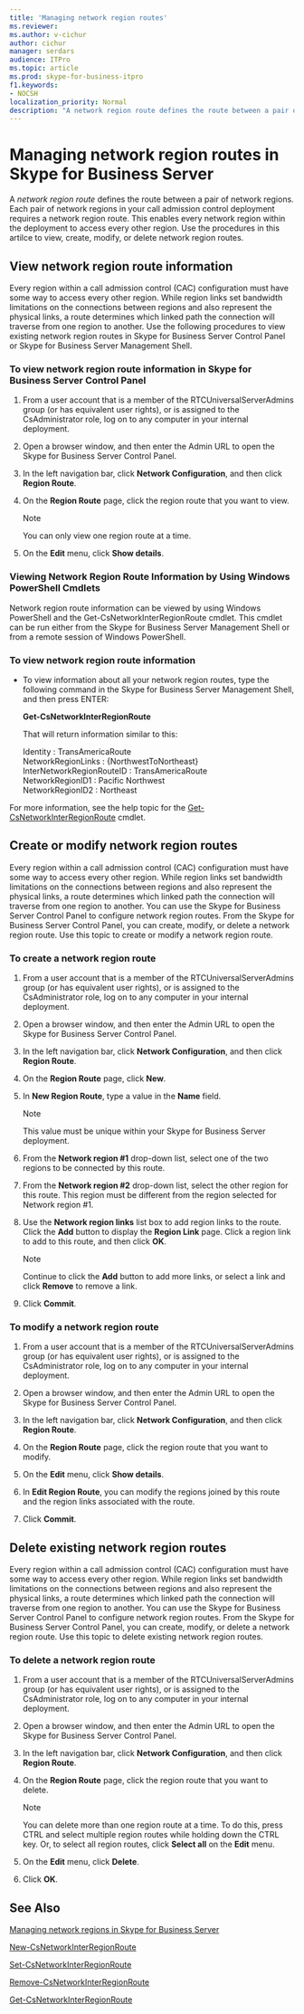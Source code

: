 ```yaml
---
title: 'Managing network region routes'
ms.reviewer: 
ms.author: v-cichur
author: cichur
manager: serdars
audience: ITPro
ms.topic: article
ms.prod: skype-for-business-itpro
f1.keywords:
- NOCSH
localization_priority: Normal
description: "A network region route defines the route between a pair of network regions. Each pair of network regions in your call admission control deployment requires a network region route."
---
```


# Managing network region routes in Skype for Business Server

A *network region route* defines the route between a pair of network regions. Each pair of network regions in your call admission control deployment requires a network region route. This enables every network region within the deployment to access every other region. Use the procedures in this artilce to view, create, modify, or delete network region routes.

## View network region route information 

Every region within a call admission control (CAC) configuration must have some way to access every other region. While region links set bandwidth limitations on the connections between regions and also represent the physical links, a route determines which linked path the connection will traverse from one region to another. Use the following procedures to view existing network region routes in Skype for Business Server Control Panel or Skype for Business Server Management Shell. 

### To view network region route information in Skype for Business Server Control Panel

1.  From a user account that is a member of the RTCUniversalServerAdmins group (or has equivalent user rights), or is assigned to the CsAdministrator role, log on to any computer in your internal deployment.

2.  Open a browser window, and then enter the Admin URL to open the Skype for Business Server Control Panel. 

3.  In the left navigation bar, click **Network Configuration**, and then click **Region Route**.

4.  On the **Region Route** page, click the region route that you want to view.


    > [!NOTE]
    > You can only view one region route at a time.


5.  On the **Edit** menu, click **Show details**.


### Viewing Network Region Route Information by Using Windows PowerShell Cmdlets

Network region route information can be viewed by using Windows PowerShell and the Get-CsNetworkInterRegionRoute cmdlet. This cmdlet can be run either from the Skype for Business Server Management Shell or from a remote session of Windows PowerShell. 

### To view network region route information

  - To view information about all your network region routes, type the following command in the Skype for Business Server Management Shell, and then press ENTER:
    
    **Get-CsNetworkInterRegionRoute**
    
    That will return information similar to this:
    
    Identity                  : TransAmericaRoute<br/>
    NetworkRegionLinks        : {NorthwestToNortheast}<br/>
    InterNetworkRegionRouteID : TransAmericaRoute<br/>
    NetworkRegionID1          : Pacific Northwest<br/>
    NetworkRegionID2          : Northeast<br/>

For more information, see the help topic for the [Get-CsNetworkInterRegionRoute](/powershell/module/skype/Get-CsNetworkInterRegionRoute) cmdlet.


## Create or modify network region routes

Every region within a call admission control (CAC) configuration must have some way to access every other region. While region links set bandwidth limitations on the connections between regions and also represent the physical links, a route determines which linked path the connection will traverse from one region to another. You can use the Skype for Business Server Control Panel to configure network region routes. From the Skype for Business Server Control Panel, you can create, modify, or delete a network region route. Use this topic to create or modify a network region route. 

### To create a network region route

1.  From a user account that is a member of the RTCUniversalServerAdmins group (or has equivalent user rights), or is assigned to the CsAdministrator role, log on to any computer in your internal deployment.

2.  Open a browser window, and then enter the Admin URL to open the Skype for Business Server Control Panel. 

3.  In the left navigation bar, click **Network Configuration**, and then click **Region Route**.

4.  On the **Region Route** page, click **New**.

5.  In **New Region Route**, type a value in the **Name** field.
   
    > [!NOTE]  
    > This value must be unique within your Skype for Business Server deployment.

6.  From the **Network region \#1** drop-down list, select one of the two regions to be connected by this route.

7.  From the **Network region \#2** drop-down list, select the other region for this route. This region must be different from the region selected for Network region \#1.

8.  Use the **Network region links** list box to add region links to the route. Click the **Add** button to display the **Region Link** page. Click a region link to add to this route, and then click **OK**.
    
    > [!NOTE]  
    > Continue to click the **Add** button to add more links, or select a link and click **Remove** to remove a link.

9.  Click **Commit**.


### To modify a network region route

1.  From a user account that is a member of the RTCUniversalServerAdmins group (or has equivalent user rights), or is assigned to the CsAdministrator role, log on to any computer in your internal deployment.

2.  Open a browser window, and then enter the Admin URL to open the Skype for Business Server Control Panel. 

3.  In the left navigation bar, click **Network Configuration**, and then click **Region Route**.

4.  On the **Region Route** page, click the region route that you want to modify.

5.  On the **Edit** menu, click **Show details**.

6.  In **Edit Region Route**, you can modify the regions joined by this route and the region links associated with the route.

7.  Click **Commit**.


## Delete existing network region routes

Every region within a call admission control (CAC) configuration must have some way to access every other region. While region links set bandwidth limitations on the connections between regions and also represent the physical links, a route determines which linked path the connection will traverse from one region to another. You can use the Skype for Business Server Control Panel to configure network region routes. From the Skype for Business Server Control Panel, you can create, modify, or delete a network region route. Use this topic to delete existing network region routes. 

### To delete a network region route

1.  From a user account that is a member of the RTCUniversalServerAdmins group (or has equivalent user rights), or is assigned to the CsAdministrator role, log on to any computer in your internal deployment.

2.  Open a browser window, and then enter the Admin URL to open the Skype for Business Server Control Panel. 

3.  In the left navigation bar, click **Network Configuration**, and then click **Region Route**.

4.  On the **Region Route** page, click the region route that you want to delete.

    > [!NOTE]  
    > You can delete more than one region route at a time. To do this, press CTRL and select multiple region routes while holding down the CTRL key. Or, to select all region routes, click **Select all** on the **Edit** menu.

5.  On the **Edit** menu, click **Delete**.

6.  Click **OK**.



## See Also

[Managing network regions in Skype for Business Server](managing-network-regions.md)

[New-CsNetworkInterRegionRoute](/powershell/module/skype/New-CsNetworkInterRegionRoute)  

[Set-CsNetworkInterRegionRoute](/powershell/module/skype/Set-CsNetworkInterRegionRoute) 
 
[Remove-CsNetworkInterRegionRoute](/powershell/module/skype/Remove-CsNetworkInterRegionRoute)  

[Get-CsNetworkInterRegionRoute](/powershell/module/skype/Get-CsNetworkInterRegionRoute)